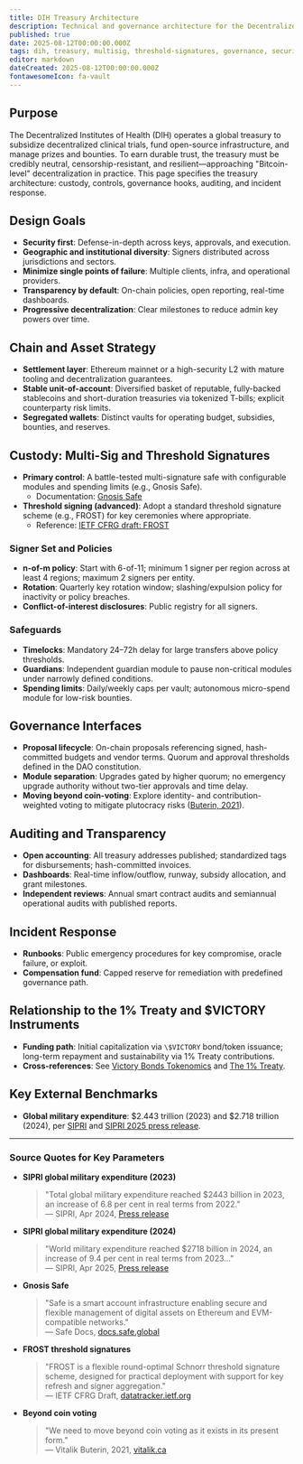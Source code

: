 ```yaml
---
title: DIH Treasury Architecture
description: Technical and governance architecture for the Decentralized Institutes of Health (DIH) Treasury, targeting Bitcoin-level decentralization via multi-sig and threshold signatures.
published: true
date: 2025-08-12T00:00:00.000Z
tags: dih, treasury, multisig, threshold-signatures, governance, security, transparency
editor: markdown
dateCreated: 2025-08-12T00:00:00.000Z
fontawesomeIcon: fa-vault
---
```


## Purpose

The Decentralized Institutes of Health (DIH) operates a global treasury to subsidize decentralized clinical trials, fund open-source infrastructure, and manage prizes and bounties. To earn durable trust, the treasury must be credibly neutral, censorship-resistant, and resilient—approaching "Bitcoin-level" decentralization in practice. This page specifies the treasury architecture: custody, controls, governance hooks, auditing, and incident response.

## Design Goals

- **Security first**: Defense-in-depth across keys, approvals, and execution.
- **Geographic and institutional diversity**: Signers distributed across jurisdictions and sectors.
- **Minimize single points of failure**: Multiple clients, infra, and operational providers.
- **Transparency by default**: On-chain policies, open reporting, real-time dashboards.
- **Progressive decentralization**: Clear milestones to reduce admin key powers over time.

## Chain and Asset Strategy

- **Settlement layer**: Ethereum mainnet or a high-security L2 with mature tooling and decentralization guarantees.
- **Stable unit-of-account**: Diversified basket of reputable, fully-backed stablecoins and short-duration treasuries via tokenized T-bills; explicit counterparty risk limits.
- **Segregated wallets**: Distinct vaults for operating budget, subsidies, bounties, and reserves.

## Custody: Multi-Sig and Threshold Signatures

- **Primary control**: A battle-tested multi-signature safe with configurable modules and spending limits (e.g., Gnosis Safe).
  - Documentation: [Gnosis Safe](mdc:https://docs.safe.global/)
- **Threshold signing (advanced)**: Adopt a standard threshold signature scheme (e.g., FROST) for key ceremonies where appropriate.
  - Reference: [IETF CFRG draft: FROST](mdc:https://datatracker.ietf.org/doc/draft-irtf-cfrg-frost/)

### Signer Set and Policies

- **n-of-m policy**: Start with 6-of-11; minimum 1 signer per region across at least 4 regions; maximum 2 signers per entity.
- **Rotation**: Quarterly key rotation window; slashing/expulsion policy for inactivity or policy breaches.
- **Conflict-of-interest disclosures**: Public registry for all signers.

### Safeguards

- **Timelocks**: Mandatory 24–72h delay for large transfers above policy thresholds.
- **Guardians**: Independent guardian module to pause non-critical modules under narrowly defined conditions.
- **Spending limits**: Daily/weekly caps per vault; autonomous micro-spend module for low-risk bounties.

## Governance Interfaces

- **Proposal lifecycle**: On-chain proposals referencing signed, hash-committed budgets and vendor terms. Quorum and approval thresholds defined in the DAO constitution.
- **Module separation**: Upgrades gated by higher quorum; no emergency upgrade authority without two-tier approvals and time delay.
- **Moving beyond coin-voting**: Explore identity- and contribution-weighted voting to mitigate plutocracy risks ([Buterin, 2021](mdc:https://vitalik.ca/general/2021/08/16/voting3.html)).

## Auditing and Transparency

- **Open accounting**: All treasury addresses published; standardized tags for disbursements; hash-committed invoices.
- **Dashboards**: Real-time inflow/outflow, runway, subsidy allocation, and grant milestones.
- **Independent reviews**: Annual smart contract audits and semiannual operational audits with published reports.

## Incident Response

- **Runbooks**: Public emergency procedures for key compromise, oracle failure, or exploit.
- **Compensation fund**: Capped reserve for remediation with predefined governance path.

## Relationship to the 1% Treaty and $VICTORY Instruments

- **Funding path**: Initial capitalization via `\$VICTORY` bond/token issuance; long-term repayment and sustainability via 1% Treaty contributions.
- **Cross-references**: See [Victory Bonds Tokenomics](../../strategy/1-percent-treaty/victory-bonds-tokenomics.md) and [The 1% Treaty](../../strategy/1-percent-treaty/1-percent-treaty.md).

## Key External Benchmarks

- **Global military expenditure**: \$2.443 trillion (2023) and \$2.718 trillion (2024), per [SIPRI](mdc:https://www.sipri.org/media/press-release/2024/global-military-spending-surges-amid-war-rising-tensions-and-insecurity) and [SIPRI 2025 press release](mdc:https://www.sipri.org/media/press-release/2025/unprecedented-rise-global-military-expenditure-european-and-middle-east-spending-surges).

---

### Source Quotes for Key Parameters

* **SIPRI global military expenditure (2023)**
  > "Total global military expenditure reached \$2443 billion in 2023, an increase of 6.8 per cent in real terms from 2022."  
  > — SIPRI, Apr 2024, [Press release](mdc:https://www.sipri.org/media/press-release/2024/global-military-spending-surges-amid-war-rising-tensions-and-insecurity)

* **SIPRI global military expenditure (2024)**
  > "World military expenditure reached \$2718 billion in 2024, an increase of 9.4 per cent in real terms from 2023..."  
  > — SIPRI, Apr 2025, [Press release](mdc:https://www.sipri.org/media/press-release/2025/unprecedented-rise-global-military-expenditure-european-and-middle-east-spending-surges)

* **Gnosis Safe**
  > "Safe is a smart account infrastructure enabling secure and flexible management of digital assets on Ethereum and EVM-compatible networks."  
  > — Safe Docs, [docs.safe.global](mdc:https://docs.safe.global/)

* **FROST threshold signatures**
  > "FROST is a flexible round-optimal Schnorr threshold signature scheme, designed for practical deployment with support for key refresh and signer aggregation."  
  > — IETF CFRG Draft, [datatracker.ietf.org](mdc:https://datatracker.ietf.org/doc/draft-irtf-cfrg-frost/)

* **Beyond coin voting**
  > "We need to move beyond coin voting as it exists in its present form."  
  > — Vitalik Buterin, 2021, [vitalik.ca](mdc:https://vitalik.ca/general/2021/08/16/voting3.html)


